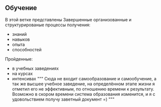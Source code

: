 ## Обучение
  В этой ветке представлены Завершенные 
  организованные и структурированые 
  процессы получения: 
 + знаний
 + навыков
 + опыта
 + способностей

Пройденные:
 - в учебных заведениях
 - на курсах
 - интенсивах
""" 
Сюда не входит самообразование и самообучение, 
а так же высшее учебное заведение, 
на определённом этапе жизни я отметил его не эффективным, 
по отношению времени к результату.
Возможно в скором времени система образования изменится,
и я с удовольствием получу заветный документ =)
"""